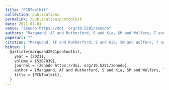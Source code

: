 ```yaml
---
title: "PCNToolkit"
collection: publications
permalink: /publication/pcntoolkit
date: 2021-01-01
venue: "Zenodo https://doi. org/10.5281/zenodo"
authors: "Marquand, AF and Rutherford, S and Kia, SM and Wolfers, T and Fraza, C and Dinga, R and Zabihi, M"
paperurl: ""
citation: "Marquand, AF and Rutherford, S and Kia, SM and Wolfers, T and Fraza, C and Dinga, R and Zabihi, M (2021). PCNToolkit. Zenodo https://doi. org/10.5281/zenodo."
bibtex: |
  @article{marquand2021pcntoolkit,
    year = {2021},
    volume = {5207839},
    journal = {Zenodo https://doi. org/10.5281/zenodo},
    author = {Marquand, AF and Rutherford, S and Kia, SM and Wolfers, T and Fraza, C and Dinga, R and Zabihi, M},
    title = {PCNToolkit},
  }
---
```

